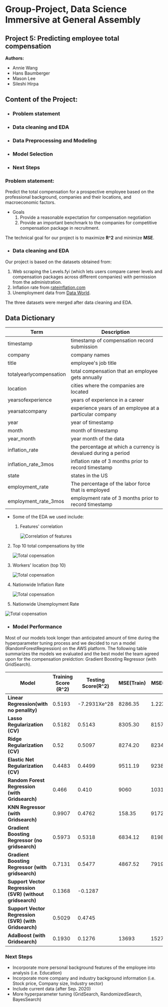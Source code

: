 # Group-Project, Data Science Immersive at General Assembly
## Project 5: Predicting employee total compensation

**Authors:**
* Annie Wang
* Hans Baumberger
* Mason Lee
* Sileshi Hirpa

## Content of the Project:
  * ### Problem statement
  * ### Data cleaning and EDA
  * ### Data Preprocessing and Modeling
  * ### Model Selection
  * ### Next Steps

### **Problem statement:**
Predict the total compensation for a prospective employee based on the professional background, companies and their locations, and macroeconomic  factors.
* Goals
  1. Provide a reasonable expectation for compensation negotiation
  2. Provide an important benchmark to the companies for competitive compensation package in recruitment.

The technical goal for our project is to maximize **R^2** and minimize **MSE**. 

* ### Data cleaning and EDA

Our project is based on the datasets obtained from:
1. Web scraping the Levels.fyi (which lets users compare career levels and compensation packages across different companies) with permission from the administration.
2. Inflation rate from [rateinflation.com](https://www.rateinflation.com/inflation-rate/usa-inflation-rate/)
3. Unemployment data from [Data World](https://data.world/vizwiz/employment-unemployment-by-state-and-month/workspace/file?filename=BLS+Monthly+Unemployment+Rate.xlsx).

The three datasets were merged after data cleaning and EDA.

## Data Dictionary

|Term|Description|
|--|--|
|timestamp|timestamp of compensation record submission|
|company|company names |
|title|employee's job title|
|totalyearlycompensation|total compensation that an employee gets annually|
|location|cities where the companies are located|
|yearsofexperience|years of experience in a career|
|yearsatcompany|experience years of an employee at a particular company |
|year|year of timestamp|
|month|month of timestamp|
|year_month|year month of the data|
|inflation_rate|the percentage at which a currency is devalued during a period|
|inflation_rate_3mos|inflation rate of 3 months prior to record timestamp|
|state|states in the US|
|employment_rate|The percentage of the labor force that is employed|
|employment_rate_3mos|employment rate of 3 months prior to record timestamp|

* Some of the EDA we used include:
  1. Features' correlation  

        ![Correlation of features](Images/features_vs_compensation.png)
2. Top 10 total compensations by title

      ![Total copensation](Images/total_compensation_by_title.png)

3. Workers' location (top 10)

      ![Total copensation](Images/worker_locations.png)

4. Nationwide Inflation Rate

    ![Total copensation](Images/inflation_rate.png)


5. Nationwide Unemployment Rate

![Total copensation](Images/us_unemployment_rate.png)

* ### Model Performance

Most of our models took longer than anticipated amount of time during the hyperparameter tuning process and we decided to run a model (RandomForestRegression) on the AWS platform. 
The following table summarizes the models we evaluated and the best model the team agreed upon for the compensation preidction: Gradient Boosting Regressor (with GridSearch).

|**Model**|**Training Score (R^2)**|**Testing Score(R^2)**|**MSE(Train)**|**MSE(Test)**|*Comment*|
|--|--|--|--|--|--|
|**Linear Regression(with no penality)**|0.5193|-7.2931Xe^28|8286.35|1.22Xe^27||
|**Lasso Regularization (CV)**|0.5182|0.5143|8305.30|8157.45||
|**Ridge Regularization (CV)**|0.52|0.5097|8274.20|8234.28||
|**Elastic Net  Regularization (CV)**|0.4483|0.4499|9511.19|9238.88||
|**Random Forest Regression (with Gridsearch)**|0.466|0.410|9060|10319||
|**KNN Regressor (with Gridsearch)**|0.9907|0.4762|158.35|9172.55||
|**Gradient Boosting Regressor (no gridsearch)**|0.5973|0.5318|6834.12|8198.40||
|**Gradient Boosting Regressor (with gridsearch)**|0.7131|0.5477|4867.52|7919.98|Best Model|
|**Support Vector Regression (SVR) (without gridsearch)**|0.1368|-0.1287|||
|**Support Vector Regression (SVR) (with Gridsearch)**|0.5029|0.4745|||
|**AdaBoost (with Gridsearch)**|0.1930|0.1276|13693|15276||

### Next Steps
* Incorporate more personal background features of the employee into analysis (i.e. Education)
* Incorporate more company and industry background information (i.e. Stock price, Company size, Industry sector)
* Include current data (after Sep. 2020)
* More hyperparameter tuning (GridSearch, RandomizedSearch, BayesSearch)
